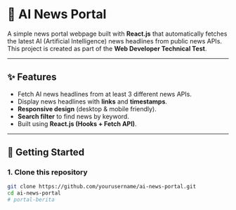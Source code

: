 # 📰 AI News Portal

A simple news portal webpage built with **React.js** that automatically fetches the latest AI (Artificial Intelligence) news headlines from public news APIs.
This project is created as part of the **Web Developer Technical Test**.

---

## ✨ Features
- Fetch AI news headlines from at least 3 different news APIs.
- Display news headlines with **links** and **timestamps**.
- **Responsive design** (desktop & mobile friendly).
- **Search filter** to find news by keyword.
- Built using **React.js (Hooks + Fetch API)**.

---

## 🚀 Getting Started

### 1. Clone this repository
```bash
git clone https://github.com/yourusername/ai-news-portal.git
cd ai-news-portal
#   p o r t a l - b e r i t a  
 